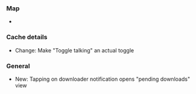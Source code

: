 ### Map
-

### Cache details
- Change: Make "Toggle talking" an actual toggle

### General
- New: Tapping on downloader notification opens "pending downloads" view

